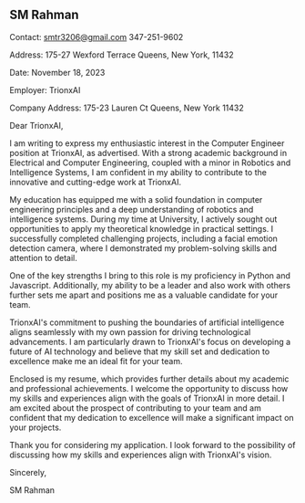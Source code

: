 ## SM Rahman 

Contact: 
smtr3206@gmail.com
347-251-9602

Address: 
175-27 Wexford Terrace
Queens, New York, 11432

Date:
November 18, 2023

Employer: 
TrionxAI

Company Address: 
175-23 Lauren Ct
Queens, New York 11432

Dear TrionxAI,

I am writing to express my enthusiastic interest in the Computer Engineer position at TrionxAI, as advertised. With a strong academic background in Electrical and Computer Engineering, coupled with a minor in Robotics and Intelligence Systems, I am confident in my ability to contribute to the innovative and cutting-edge work at TrionxAI.

My education has equipped me with a solid foundation in computer engineering principles and a deep understanding of robotics and intelligence systems. During my time at University, I actively sought out opportunities to apply my theoretical knowledge in practical settings. I successfully completed challenging projects, including a facial emotion detection camera, where I demonstrated my problem-solving skills and attention to detail.

One of the key strengths I bring to this role is my proficiency in Python and Javascript. Additionally, my ability to be a leader and also work with others further sets me apart and positions me as a valuable candidate for your team.

TrionxAI's commitment to pushing the boundaries of artificial intelligence aligns seamlessly with my own passion for driving technological advancements. I am particularly drawn to TrionxAI's focus on developing a future of AI technology and believe that my skill set and dedication to excellence make me an ideal fit for your team.

Enclosed is my resume, which provides further details about my academic and professional achievements. I welcome the opportunity to discuss how my skills and experiences align with the goals of TrionxAI in more detail. I am excited about the prospect of contributing to your team and am confident that my dedication to excellence will make a significant impact on your projects.

Thank you for considering my application. I look forward to the possibility of discussing how my skills and experiences align with TrionxAI's vision.

Sincerely,

SM Rahman